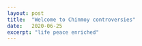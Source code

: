 ```yaml
---
layout: post
title:  "Welcome to Chinmoy controversies"
date:   2020-06-25
excerpt: "life peace enriched"
---
```

